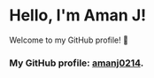 # Hello, I'm Aman J!

Welcome to my GitHub profile! 🚀

### My GitHub profile: [amanj0214](https://github.com/amanj0214).
